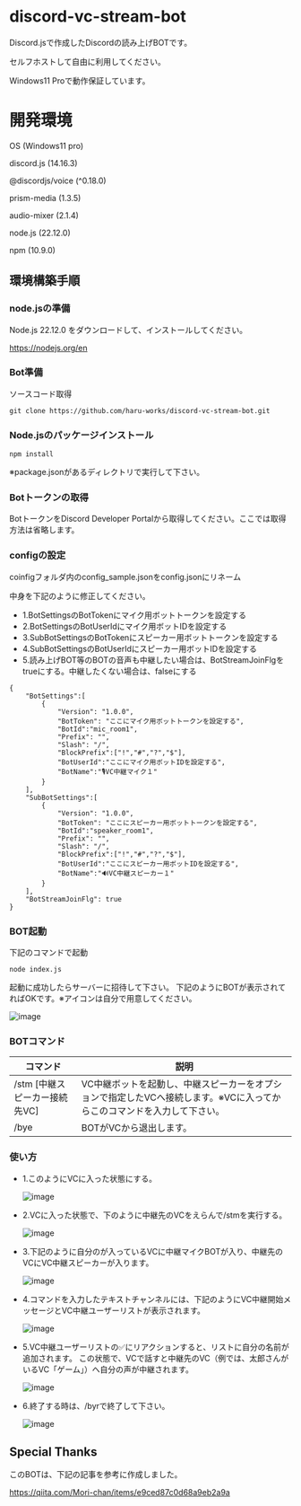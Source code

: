 # discord-vc-stream-bot
Discord.jsで作成したDiscordの読み上げBOTです。

セルフホストして自由に利用してください。

Windows11 Proで動作保証しています。

# 開発環境
OS (Windows11 pro)

discord.js (14.16.3)

@discordjs/voice (^0.18.0)

prism-media (1.3.5)

audio-mixer (2.1.4)

node.js (22.12.0)

npm (10.9.0)



## 環境構築手順

### node.jsの準備
Node.js 22.12.0 をダウンロードして、インストールしてください。

https://nodejs.org/en

### Bot準備
ソースコード取得
```
git clone https://github.com/haru-works/discord-vc-stream-bot.git
```

### Node.jsのパッケージインストール
```
npm install
```

※package.jsonがあるディレクトリで実行して下さい。

### Botトークンの取得
BotトークンをDiscord Developer Portalから取得してください。ここでは取得方法は省略します。

### configの設定

coinfigフォルダ内のconfig_sample.jsonをconfig.jsonにリネーム

中身を下記のように修正してください。

 - 1.BotSettingsのBotTokenにマイク用ボットトークンを設定する
 - 2.BotSettingsのBotUserIdにマイク用ボットIDを設定する
 - 3.SubBotSettingsのBotTokenにスピーカー用ボットトークンを設定する
 - 4.SubBotSettingsのBotUserIdにスピーカー用ボットIDを設定する
 - 5.読み上げBOT等のBOTの音声も中継したい場合は、BotStreamJoinFlgをtrueにする。中継したくない場合は、falseにする
```
{
    "BotSettings":[
        {
            "Version": "1.0.0",
            "BotToken": "ここにマイク用ボットトークンを設定する",
            "BotId":"mic_room1",
            "Prefix": "",
            "Slash": "/",
            "BlockPrefix":["!","#","?","$"],
            "BotUserId":"ここにマイク用ボットIDを設定する",
            "BotName":"🎙VC中継マイク１"
        }
    ],
    "SubBotSettings":[
        {
            "Version": "1.0.0",
            "BotToken": "ここにスピーカー用ボットトークンを設定する",
            "BotId":"speaker_room1",
            "Prefix": "",
            "Slash": "/",
            "BlockPrefix":["!","#","?","$"],
            "BotUserId":"ここにスピーカー用ボットIDを設定する",
            "BotName":"🔊VC中継スピーカー１"
        }
    ],
    "BotStreamJoinFlg": true
}
``` 

### BOT起動
下記のコマンドで起動
```
node index.js
```
起動に成功したらサーバーに招待して下さい。
下記のようにBOTが表示されてればOKです。※アイコンは自分で用意してください。

![image](https://github.com/user-attachments/assets/fc8b48bf-2263-443c-ba26-d5dd057c049c)


### BOTコマンド
| コマンド             | 説明                                                                                           |
|---------------------|------------------------------------------------------------------------------------------------|
| /stm [中継スピーカー接続先VC]               |VC中継ボットを起動し、中継スピーカーをオプションで指定したVCへ接続します。※VCに入ってからこのコマンドを入力して下さい。                   |
| /bye              | BOTがVCから退出します。                                                              |

### 使い方
- 1.このようにVCに入った状態にする。

  ![image](https://github.com/user-attachments/assets/7c74552f-09a7-4974-b0f8-ff66ad3346f5)


- 2.VCに入った状態で、下のように中継先のVCをえらんで/stmを実行する。

  ![image](https://github.com/user-attachments/assets/7f24dab0-50ab-4ae4-83e6-0133cdff89ce)


- 3.下記のように自分のが入っているVCに中継マイクBOTが入り、中継先のVCにVC中継スピーカーが入ります。

  ![image](https://github.com/user-attachments/assets/af19417d-4f3e-4a37-a605-0401b33e596a)

- 4.コマンドを入力したテキストチャンネルには、下記のようにVC中継開始メッセージとVC中継ユーザーリストが表示されます。

  ![image](https://github.com/user-attachments/assets/81495a20-2463-4402-b040-d4963cef382d)

- 5.VC中継ユーザーリストの✅にリアクションすると、リストに自分の名前が追加されます。
  この状態で、VCで話すと中継先のVC（例では、太郎さんがいるVC「ゲーム」）へ自分の声が中継されます。

  ![image](https://github.com/user-attachments/assets/22d83200-f3a9-42ce-b3f9-fffa9da274ee)


- 6.終了する時は、/byrで終了して下さい。

  ![image](https://github.com/user-attachments/assets/e4962309-ea4f-46d1-92c5-ba5a4a23f1a7)


## Special Thanks
このBOTは、下記の記事を参考に作成しました。

https://qiita.com/Mori-chan/items/e9ced87c0d68a9eb2a9a
